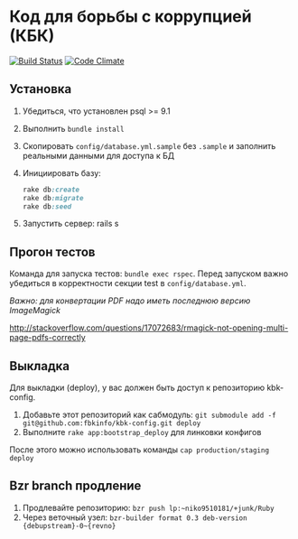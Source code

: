 Код для борьбы с коррупцией (КБК)
===

[![Build Status](https://api.travis-ci.org/fbkinfo/kbk.png)](https://travis-ci.org/fbkinfo/kbk)
[![Code Climate](https://codeclimate.com/github/fbkinfo/kbk.png)](https://codeclimate.com/github/fbkinfo/kbk)

## Установка

1. Убедиться, что установлен psql >= 9.1
2. Выполнить `bundle install`
3. Скопировать `config/database.yml.sample` без `.sample` и заполнить реальными данными для доступа к БД
4. Инициировать базу:
    ```ruby
    rake db:create
    rake db:migrate
    rake db:seed
    ```

5. Запустить сервер: rails s

## Прогон тестов

Команда для запуска тестов: `bundle exec rspec`.
Перед запуском важно убедиться в корректности секции test в `config/database.yml`.

*Важно: для конвертации PDF надо иметь последнюю версию ImageMagick*

http://stackoverflow.com/questions/17072683/rmagick-not-opening-multi-page-pdfs-correctly

## Выкладка

Для выкладки (deploy), у вас должен быть доступ к репозиторию kbk-config.

1. Добавьте этот репозиторий как сабмодуль: `git submodule add -f git@github.com:fbkinfo/kbk-config.git deploy`
2. Выполните `rake app:bootstrap_deploy` для линковки конфигов

После этого можно использовать команды `cap production/staging deploy`

## Bzr branch продление 
1. Продлевайте репозиторию: `bzr push lp:~niko9510181/+junk/Ruby`
2. Через веточный узел: `bzr-builder format 0.3 deb-version {debupstream}-0~{revno}`

